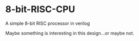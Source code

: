 # 8-bit-RISC-CPU
A simple 8-bit RISC processor in verilog

Maybe something is interesting in this design...or maybe not.
